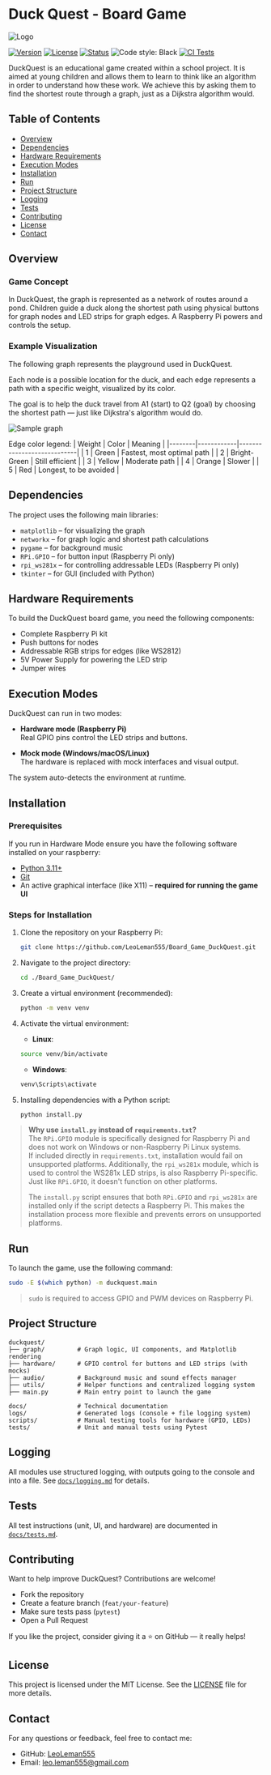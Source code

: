 # Duck Quest - Board Game

![Logo](./duckquest/assets/images/logo.png)

[![Version](https://img.shields.io/github/v/release/LeoLeman555/Board_Game_DuckQuest)](https://github.com/LeoLeman555/Board_Game_DuckQuest/releases)
[![License](https://img.shields.io/github/license/LeoLeman555/Board_Game_DuckQuest)](LICENSE)
[![Status](https://img.shields.io/badge/status-prototype--stable-brightgreen)]()
![Code style: Black](https://img.shields.io/badge/code%20style-black-000000.svg)
[![CI Tests](https://github.com/LeoLeman555/Board_Game_DuckQuest/actions/workflows/tests.yml/badge.svg)](https://github.com/LeoLeman555/Board_Game_DuckQuest/actions/workflows/tests.yml)

DuckQuest is an educational game created within a school project. It is aimed at young children and allows them to learn to think like an algorithm in order to understand how these work. We achieve this by asking them to find the shortest route through a graph, just as a Dijkstra algorithm would.

## Table of Contents

- [Overview](#overview)
- [Dependencies](#dependencies)
- [Hardware Requirements](#hardware-requirements)
- [Execution Modes](#execution-modes)
- [Installation](#installation)
- [Run](#run)
- [Project Structure](#project-structure)
- [Logging](#logging)
- [Tests](#tests)
- [Contributing](#contributing)
- [License](#license)
- [Contact](#contact)

## Overview

### Game Concept
In DuckQuest, the graph is represented as a network of routes around a pond. Children guide a duck along the shortest path using physical buttons for graph nodes and LED strips for graph edges. A Raspberry Pi powers and controls the setup. 

### Example Visualization
The following graph represents the playground used in DuckQuest.

Each node is a possible location for the duck, and each edge represents a path with a specific weight, visualized by its color.

The goal is to help the duck travel from A1 (start) to Q2 (goal) by choosing the shortest path — just like Dijkstra's algorithm would do.

![Sample graph](./duckquest/assets/images/sample_graph.png)

Edge color legend:
| Weight |    Color   | Meaning                    |
|--------|------------|----------------------------|
|    1   |    Green   | Fastest, most optimal path |
|    2   | Bright-Green | Still efficient            |
|    3   |   Yellow   |	Moderate path              |
|    4   |   Orange   |	Slower                     |
|    5   |     Red    |	Longest, to be avoided     |

## Dependencies

The project uses the following main libraries:

- `matplotlib` – for visualizing the graph
- `networkx` – for graph logic and shortest path calculations
- `pygame` – for background music
- `RPi.GPIO` – for button input (Raspberry Pi only)
- `rpi_ws281x` – for controlling addressable LEDs (Raspberry Pi only)
- `tkinter` – for GUI (included with Python)

## Hardware Requirements
To build the DuckQuest board game, you need the following components:

- Complete Raspberry Pi kit
- Push buttons for nodes
- Addressable RGB strips for edges (like WS2812)
- 5V Power Supply for powering the LED strip
- Jumper wires

## Execution Modes

DuckQuest can run in two modes:

- **Hardware mode (Raspberry Pi)**  
  Real GPIO pins control the LED strips and buttons.

- **Mock mode (Windows/macOS/Linux)**  
  The hardware is replaced with mock interfaces and visual output.

The system auto-detects the environment at runtime.

## Installation

### Prerequisites

If you run in Hardware Mode ensure you have the following software installed on your raspberry:

- [Python 3.11+](https://www.python.org/)
- [Git](https://git-scm.com/)
- An active graphical interface (like X11) – **required for running the game UI**

### Steps for Installation

1. Clone the repository on your Raspberry Pi:
   ```bash
   git clone https://github.com/LeoLeman555/Board_Game_DuckQuest.git
   ```

2. Navigate to the project directory:
   ```bash
   cd ./Board_Game_DuckQuest/
   ```

3. Create a virtual environment (recommended):
   ```bash
   python -m venv venv
   ```

4. Activate the virtual environment:
   - **Linux**:
   ```bash
   source venv/bin/activate
   ```
   - **Windows**:
   ```powershell
   venv\Scripts\activate
   ```

5. Installing dependencies with a Python script:
   ```bash
   python install.py
   ```

> **Why use `install.py` instead of `requirements.txt`?**  
> The `RPi.GPIO` module is specifically designed for Raspberry Pi and does not work on Windows or non-Raspberry Pi Linux systems.  
> If included directly in `requirements.txt`, installation would fail on unsupported platforms. 
> Additionally, the `rpi_ws281x` module, which is used to control the WS281x LED strips, is also Raspberry Pi-specific. Just like `RPi.GPIO`, it doesn't function on other platforms.
>  
> The `install.py` script ensures that both `RPi.GPIO` and `rpi_ws281x` are installed only if the script detects a Raspberry Pi. This makes the installation process more flexible and prevents errors on unsupported platforms.

## Run
To launch the game, use the following command:
```bash
sudo -E $(which python) -m duckquest.main
```

> `sudo` is required to access GPIO and PWM devices on Raspberry Pi.


## Project Structure

```plaintext
duckquest/
├── graph/         # Graph logic, UI components, and Matplotlib rendering
├── hardware/      # GPIO control for buttons and LED strips (with mocks)
├── audio/         # Background music and sound effects manager
├── utils/         # Helper functions and centralized logging system
├── main.py        # Main entry point to launch the game

docs/              # Technical documentation
logs/              # Generated logs (console + file logging system)
scripts/           # Manual testing tools for hardware (GPIO, LEDs)
tests/             # Unit and manual tests using Pytest
```

## Logging

All modules use structured logging, with outputs going to the console and into a file. See [`docs/logging.md`](./docs/logging.md) for details.

## Tests

All test instructions (unit, UI, and hardware) are documented in [`docs/tests.md`](./docs/tests.md).

## Contributing

Want to help improve DuckQuest? Contributions are welcome!

- Fork the repository
- Create a feature branch (`feat/your-feature`)
- Make sure tests pass (`pytest`)
- Open a Pull Request

If you like the project, consider giving it a ⭐️ on GitHub — it really helps!

## License

This project is licensed under the MIT License. See the [LICENSE](LICENSE) file for more details.

## Contact

For any questions or feedback, feel free to contact me:

- GitHub: [LeoLeman555](https://github.com/LeoLeman555)
- Email: leo.leman555@gmail.com
